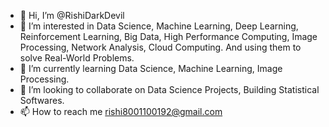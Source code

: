 - 👋 Hi, I’m @RishiDarkDevil
- 👀 I’m interested in Data Science, Machine Learning, Deep Learning, Reinforcement Learning, Big Data, High Performance Computing, Image Processing, Network Analysis, Cloud Computing.
And using them to solve Real-World Problems.
- 🌱 I’m currently learning Data Science, Machine Learning, Image Processing.
- 💞️ I’m looking to collaborate on Data Science Projects, Building Statistical Softwares.
- 📫 How to reach me rishi8001100192@gmail.com

<!---
RishiDarkDevil/RishiDarkDevil is a ✨ special ✨ repository because its `README.md` (this file) appears on your GitHub profile.
You can click the Preview link to take a look at your changes.
--->
